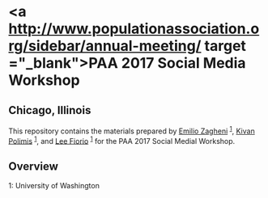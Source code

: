 # <a http://www.populationassociation.org/sidebar/annual-meeting/ target ="_blank">PAA 2017</a> Social Media Workshop
## Chicago, Illinois

This repository contains the materials prepared by <a href = "mailto:ezagheni@uw.edu" target ="_blank">Emilio Zagheni</a>
<sup>[1](#UW)</sup>, <a href = "mailto:kpolimis@uw.edu" target ="_blank">Kivan Polimis</a>
<sup>[1](#UW)</sup>, and <a href = "mailto:monicaalexander@berkeley.edu" target ="_blank">Lee Fiorio</a>
<sup>[1](#UW)</sup> for the PAA 2017 Social Medial Workshop.

## Overview 

<a name="UW">1</a>: University of Washington  
